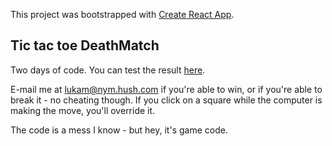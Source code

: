 This project was bootstrapped with [Create React App](https://github.com/facebook/create-react-app).

## Tic tac toe DeathMatch

Two days of code. You can test the result [here](http://luka.isms.si/tictactoe).

E-mail me at lukam@nym.hush.com if you're able to win, or if you're able to break it - no cheating though. If you click on a square while the computer is making the move, you'll override it.

The code is a mess I know - but hey, it's game code.
